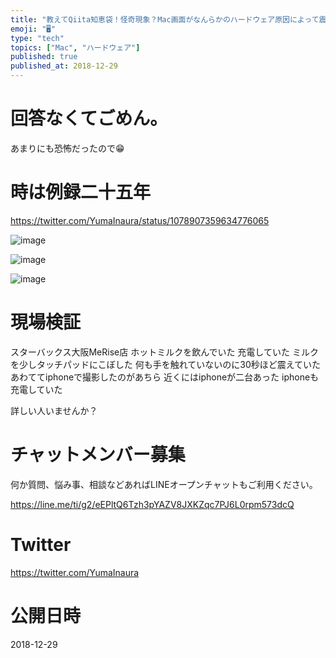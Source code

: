 ```yaml
---
title: "教えてQiita知恵袋！怪奇現象？Mac画面がなんらかのハードウェア原因によって震えだした件、たぶん。動画あり。 @yumainaura"
emoji: "🖥"
type: "tech"
topics: ["Mac", "ハードウェア"]
published: true
published_at: 2018-12-29
---
```


# 回答なくてごめん。

あまりにも恐怖だったので😁

# 時は例録二十五年

https://twitter.com/YumaInaura/status/1078907359634776065

![image](https://user-images.githubusercontent.com/13635059/50536722-ae616b80-0b9a-11e9-920d-597c2b2f7737.png)

![image](https://user-images.githubusercontent.com/13635059/50536723-b4efe300-0b9a-11e9-95ce-d8fedf466cf3.png)

![image](https://user-images.githubusercontent.com/13635059/50536728-bf11e180-0b9a-11e9-83b0-4d594430c28a.png)

# 現場検証

スターバックス大阪MeRise店
ホットミルクを飲んでいた
充電していた
ミルクを少しタッチパッドにこぼした
何も手を触れていないのに30秒ほど震えていた
あわててiphoneで撮影したのがあちら
近くにはiphoneが二台あった
iphoneも充電していた



詳しい人いませんか？








<!-- Update From Qiita API -->

# チャットメンバー募集


何か質問、悩み事、相談などあればLINEオープンチャットもご利用ください。

https://line.me/ti/g2/eEPltQ6Tzh3pYAZV8JXKZqc7PJ6L0rpm573dcQ





# Twitter


https://twitter.com/YumaInaura


<!-- Update From Qiita API -->



# 公開日時

2018-12-29
